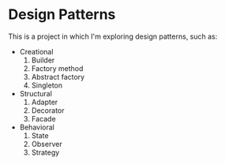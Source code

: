 # Design Patterns
This is a project in which I'm exploring design patterns, such as:
- Creational
  1. Builder
  2. Factory method
  3. Abstract factory
  4. Singleton
- Structural 
  1. Adapter
  2. Decorator
  3. Facade
- Behavioral
  1. State
  2. Observer
  3. Strategy
